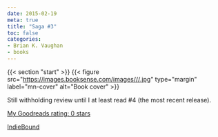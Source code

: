 ```yaml
---
date: 2015-02-19
meta: true
title: "Saga #3"
toc: false
categories:
- Brian K. Vaughan
- books
---
```


{{< section "start" >}}
{{< figure src="https://images.booksense.com/images///.jpg" type="margin" label="mn-cover" alt="Book cover" >}}

Still withholding review until I at least read #4 (the most recent release).

[My Goodreads rating: 0 stars](https://www.goodreads.com/review/show/1202343310)  

[IndieBound](https://www.indiebound.org/book/)
